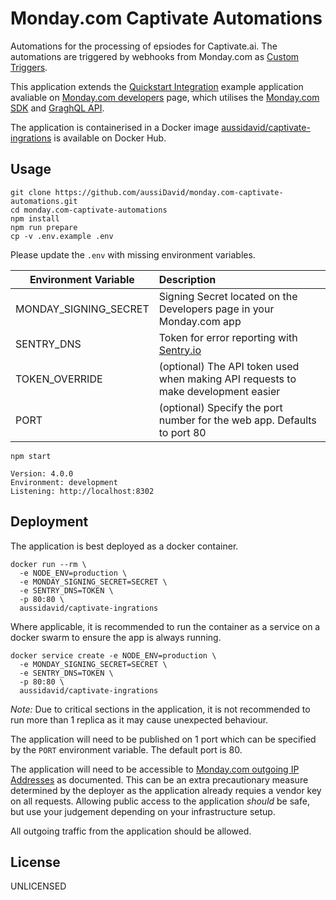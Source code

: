 # Monday.com Captivate Automations

Automations for the processing of epsiodes for Captivate.ai. The automations are triggered by webhooks from Monday.com as [Custom Triggers](https://monday.com/developers/apps/custom-trigger).

This application extends the [Quickstart Integration](https://github.com/mondaycom/welcome-apps/tree/master/apps/quickstart-integrations) example application avaliable on [Monday.com developers](https://monday.com/developers/apps/intro) page, which utilises the [Monday.com SDK](https://github.com/mondaycom/monday-sdk-js#mondaycom-apps-framework-sdk-for-javascript) and [GraghQL API](https://monday-api.readme.io/docs).

The application is containerised in a Docker image [aussidavid/captivate-ingrations](https://hub.docker.com/r/aussidavid/captivate-ingrations) is available on Docker Hub.

## Usage

    git clone https://github.com/aussiDavid/monday.com-captivate-automations.git
    cd monday.com-captivate-automations
    npm install
    npm run prepare
    cp -v .env.example .env

Please update the `.env` with missing environment variables.

| Environment Variable  | Description                                                                                             |
| --------------------- | :------------------------------------------------------------------------------------------------------ |
| MONDAY_SIGNING_SECRET | Signing Secret located on the Developers page in your Monday.com app                                    |
| SENTRY_DNS            | Token for error reporting with [Sentry.io](https://docs.sentry.io/product/sentry-basics/dsn-explainer/) |
| TOKEN_OVERRIDE        | (optional) The API token used when making API requests to make development easier                       |
| PORT                  | (optional) Specify the port number for the web app. Defaults to port 80                                 |

    npm start

    Version: 4.0.0
    Environment: development
    Listening: http://localhost:8302

## Deployment

The application is best deployed as a docker container.

    docker run --rm \
      -e NODE_ENV=production \
      -e MONDAY_SIGNING_SECRET=SECRET \
      -e SENTRY_DNS=TOKEN \
      -p 80:80 \
      aussidavid/captivate-ingrations

Where applicable, it is recommended to run the container as a service on a docker swarm to ensure the app is always running.

    docker service create -e NODE_ENV=production \
      -e MONDAY_SIGNING_SECRET=SECRET \
      -e SENTRY_DNS=TOKEN \
      -p 80:80 \
      aussidavid/captivate-ingrations

_Note:_ Due to critical sections in the application, it is not recommended to run more than 1 replica as it may cause unexpected behaviour.

The application will need to be published on 1 port which can be specified by the `PORT` environment variable. The default port is 80.

The application will need to be accessible to [Monday.com outgoing IP Addresses](https://support.monday.com/hc/en-us/articles/360012300479-About-monday-com-s-public-IP-addresses) as documented. This can be an extra precautionary measure determined by the deployer as the application already requies a vendor key on all requests. Allowing public access to the application _should_ be safe, but use your judgement depending on your infrastructure setup.

All outgoing traffic from the application should be allowed.

## License

UNLICENSED

